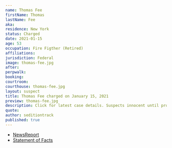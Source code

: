 ```yaml
---
name: Thomas Fee
firstName: Thomas
lastName: Fee
aka:
residence: New York
status: Charged
date: 2021-01-15
age: 53
occupation: Fire Figther (Retired)
affiliations:
jurisdiction: Federal
image: thomas-fee.jpg
after:
perpwalk:
booking:
courtroom:
courthouse: thomas-fee.jpg
layout: suspect
title: Thomas Fee charged on January 15, 2021
preview: thomas-fee.jpg
description: Click for latest case details. Suspects innocent until proven guilty.
quote:
author: seditiontrack
published: true
---
```


- [NewsReport](https://nypost.com/2021/01/23/retired-fdny-member-arrested-for-role-in-capitol-riot/)
- [Statement of Facts](https://extremism.gwu.edu/sites/g/files/zaxdzs2191/f/Thomas%20Fee%20Statement%20of%20Facts.pdf)
